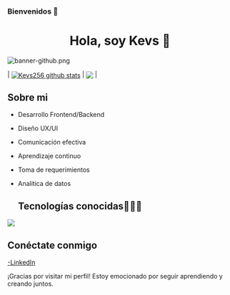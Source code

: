 ### Bienvenidos 👋
<!-- titulo-->
<div align="center">
<h1 align="center">Hola, soy Kevs 👋</h1>
</div>

<!-- banner-->
<img src="https://tinypic.host/images/2024/01/03/banner-github.png" alt="banner-github.png" border="0">

<!-- stats (deben mejorar :C)-->
| <a href="https://github.com/Kevs256/github-readme-stats"><img align="center" src="https://github-readme-stats.vercel.app/api?username=Kevs256&show_icons=true&include_all_commits=true&theme=dark&hide_border=true" alt="Kevs256 github stats" /></a> | <a href="https://github.com/Kevs256/github-readme-stats"><img align="center" src="https://github-readme-stats.vercel.app/api/top-langs/?username=Kevs256&layout=compact&theme=dark&hide_border=true" /></a> |

<!-- stats (deben mejorar :C)-->
## Sobre mi

- Desarrollo Frontend/Backend
- Diseño UX/UI
- Comunicación efectiva
- Aprendizaje continuo
- Toma de requerimientos
- Analitica de datos

  <h2 >Tecnologías conocidas👨🏻‍💻</h2>
<!--tech stack icons-->
<p align="left">
  <a href="https://skillicons.dev">
    <img src="https://skillicons.dev/icons?i=java,dart,flutter,react,tailwind,vite,py,go,css,html,js,nodejs,sequelize,nestjs,ts,mysql,mongodb,sqlite,postgres,git,github,docker,nginx,gcp,materialui,postman,eclipse,vscode,bash,linux,ai,figma,xd,cs,discord,express,flask,vscode&perline=18"/>
  </a>
</p>

## Conéctate conmigo
<a href="www.linkedin.com/in/kevin-quintanab">-LinkedIn</a>

¡Gracias por visitar mi perfil! Estoy emocionado por seguir aprendiendo y creando juntos.
<!--
**Kevs256/Kevs256** is a ✨ _special_ ✨ repository because its `README.md` (this file) appears on your GitHub profile.

Here are some ideas to get you started:

- 🔭 I’m currently working on ...
- 🌱 I’m currently learning ...
- 👯 I’m looking to collaborate on ...
- 🤔 I’m looking for help with ...
- 💬 Ask me about ...
- 📫 How to reach me: ...
- 😄 Pronouns: ...
- ⚡ Fun fact: ...
-->
